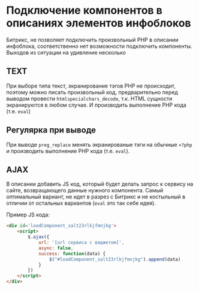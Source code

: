 # Подключение компонентов в описаниях элементов инфоблоков
Битрикс, не позволяет подключить произвольный PHP в описании инфоблока, соответственно нет возможности подключить компоненты.
Выходов из ситуации на удивление несколько

## TEXT
При выборе типа текст, экранирование тэгов PHP не происходит, поэтому можно писать произвольный код, предварительно перед выводом провести `htmlspecialchars_decode`, т.к. HTML сущности экранируются в любом случае. И производить выполнение PHP кода (т.е. `eval`)

## Регулярка при выводе
При выводе `preg_replace` менять экранированые тэги на обычные `<?php` и производить выполнение PHP кода (т.е. `eval`).

## AJAX
В описании добавить JS код, который будет делать запрос к сервису на сайте, возвращающего данные нужного компонента.
Самый оптимальный вариант, не идет в разрез с Битрикс и не костыльный в отличии от остальных вариантов (`eval` это так себе идея).

Пример JS кода:
```html
<div id='loadComponent_salt23rlkjfmnjkg'>
	<script>
		$.ajax({
			url: '[url сервиса с виджетом]',
			async: false,
			success: function(data) {
				$("#loadComponent_salt23rlkjfmnjkg").append(data)
			}
		})
	</script>
</div>
```

